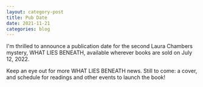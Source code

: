 ```yaml
---
layout: category-post
title: Pub Date
date: 2021-11-21
categories: blog
---
```


I'm thrilled to announce a publication date for the second Laura Chambers mystery, WHAT LIES BENEATH, available wherever books are sold on July 12, 2022.

Keep an eye out for more WHAT LIES BENEATH news. Still to come: a cover, and schedule for readings and other events to launch the book!
